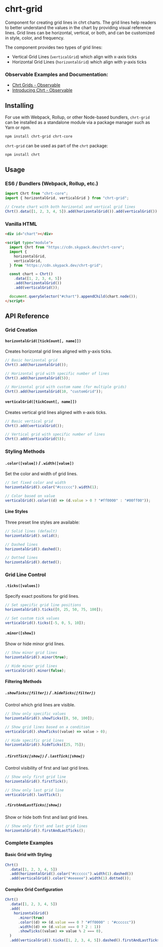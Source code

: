 # chrt-grid

Component for creating grid lines in chrt charts. The grid lines help readers to better understand the values in the chart by providing visual reference lines. Grid lines can be horizontal, vertical, or both, and can be customized in style, color, and frequency.

The component provides two types of grid lines:

- Vertical Grid Lines (`verticalGrid`) which align with x-axis ticks
- Horizontal Grid Lines (`horizontalGrid`) which align with y-axis ticks

### Observable Examples and Documentation:

- [Chrt Grids - Observable](https://observablehq.com/d/b40a826f372020f5?collection=@chrt/chrt)
- [Introducing Chrt - Observable](https://observablehq.com/@chrt/introducing-chrt?collection=@chrt/chrt)

## Installing

For use with Webpack, Rollup, or other Node-based bundlers, `chrt-grid` can be installed as a standalone module via a package manager such as Yarn or npm.

```bash
npm install chrt-grid chrt-core
```

`chrt-grid` can be used as part of the `chrt` package:

```bash
npm install chrt
```

## Usage

### ES6 / Bundlers (Webpack, Rollup, etc.)

```js
import Chrt from "chrt-core";
import { horizontalGrid, verticalGrid } from "chrt-grid";

// Create chart with both horizontal and vertical grid lines
Chrt().data([1, 2, 3, 4, 5]).add(horizontalGrid()).add(verticalGrid());
```

### Vanilla HTML

```html
<div id="chart"></div>

<script type="module">
  import Chrt from "https://cdn.skypack.dev/chrt-core";
  import {
    horizontalGrid,
    verticalGrid,
  } from "https://cdn.skypack.dev/chrt-grid";

  const chart = Chrt()
    .data([1, 2, 3, 4, 5])
    .add(horizontalGrid())
    .add(verticalGrid());

  document.querySelector("#chart").appendChild(chart.node());
</script>
```

## API Reference

### Grid Creation

#### `horizontalGrid([tickCount[, name]])`

Creates horizontal grid lines aligned with y-axis ticks.

```js
// Basic horizontal grid
Chrt().add(horizontalGrid());

// Horizontal grid with specific number of lines
Chrt().add(horizontalGrid(5));

// Horizontal grid with custom name (for multiple grids)
Chrt().add(horizontalGrid(10, "customGrid"));
```

#### `verticalGrid([tickCount[, name]])`

Creates vertical grid lines aligned with x-axis ticks.

```js
// Basic vertical grid
Chrt().add(verticalGrid());

// Vertical grid with specific number of lines
Chrt().add(verticalGrid(5));
```

### Styling Methods

#### `.color([value])` / `.width([value])`

Set the color and width of grid lines.

```js
// Set fixed color and width
horizontalGrid().color("#cccccc").width(1);

// Color based on value
verticalGrid().color((d) => (d.value > 0 ? "#ff0000" : "#00ff00"));
```

#### Line Styles

Three preset line styles are available:

```js
// Solid lines (default)
horizontalGrid().solid();

// Dashed lines
horizontalGrid().dashed();

// Dotted lines
horizontalGrid().dotted();
```

### Grid Line Control

#### `.ticks([values])`

Specify exact positions for grid lines.

```js
// Set specific grid line positions
horizontalGrid().ticks([0, 25, 50, 75, 100]);

// Set custom tick values
verticalGrid().ticks([-5, 0, 5, 10]);
```

#### `.minor([show])`

Show or hide minor grid lines.

```js
// Show minor grid lines
horizontalGrid().minor(true);

// Hide minor grid lines
verticalGrid().minor(false);
```

#### Filtering Methods

##### `.showTicks([filter])` / `.hideTicks([filter])`

Control which grid lines are visible.

```js
// Show only specific values
horizontalGrid().showTicks([0, 50, 100]);

// Show grid lines based on a condition
verticalGrid().showTicks((value) => value > 0);

// Hide specific grid lines
horizontalGrid().hideTicks([25, 75]);
```

##### `.firstTick([show])` / `.lastTick([show])`

Control visibility of first and last grid lines.

```js
// Show only first grid line
horizontalGrid().firstTick();

// Show only last grid line
verticalGrid().lastTick();
```

##### `.firstAndLastTicks([show])`

Show or hide both first and last grid lines.

```js
// Show only first and last grid lines
horizontalGrid().firstAndLastTicks();
```

### Complete Examples

#### Basic Grid with Styling

```js
Chrt()
  .data([1, 2, 3, 4, 5])
  .add(horizontalGrid().color("#cccccc").width(1).dashed())
  .add(verticalGrid().color("#eeeeee").width(1).dotted());
```

#### Complex Grid Configuration

```js
Chrt()
  .data([1, 2, 3, 4, 5])
  .add(
    horizontalGrid()
      .minor(true)
      .color((d) => (d.value === 0 ? "#ff0000" : "#cccccc"))
      .width((d) => (d.value === 0 ? 2 : 1))
      .showTicks((value) => value % 2 === 0),
  )
  .add(verticalGrid().ticks([1, 2, 3, 4, 5]).dashed().firstAndLastTicks());
```
